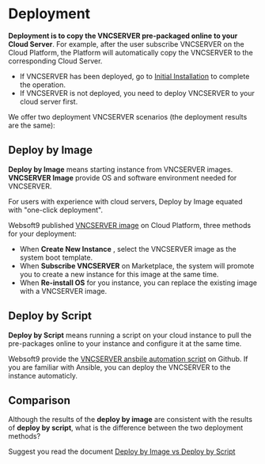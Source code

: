 # Deployment

**Deployment is to copy the VNCSERVER pre-packaged online to your Cloud Server**. For example, after the user subscribe VNCSERVER on the Cloud Platform, the Platform will automatically copy the VNCSERVER to the corresponding Cloud Server.

- If VNCSERVER has been deployed, go to [Initial Installation](/zh/stack-installation.md) to complete the operation.
- If VNCSERVER is not deployed, you need to deploy VNCSERVER to your cloud server first.

We offer two deployment VNCSERVER scenarios (the deployment results are the same):

## Deploy by Image

**Deploy by Image** means starting instance from VNCSERVER images. **VNCSERVER Image** provide OS and software environment needed for VNCSERVER.

For users with experience with cloud servers, Deploy by Image equated with "one-click deployment".

Websoft9 published [VNCSERVER image](https://apps.websoft9.com/vncserver) on Cloud Platform, three methods for your deployment:

* When **Create New Instance** , select the VNCSERVER image as the system boot template.
* When **Subscribe VNCSERVER** on Marketplace, the system will promote you to create a new instance for this image at the same time.
* When **Re-install OS** for you instance, you can replace the existing image with a VNCSERVER image.

## Deploy by Script

**Deploy by Script** means running a script on your cloud instance to pull the pre-packages online to your instance and configure it at the same time.

Websoft9 provide the [VNCSERVER ansbile automation script](https://github.com/Websoft9/ansible-vncserver) on Github. If you are familiar with Ansible, you can deploy the VNCSERVER to the instance automaticly.

## Comparison

Although the results of the **deploy by image** are consistent with the results of **deploy by script**, what is the difference between the two deployment methods?

Suggest you read the document [Deploy by Image vs Deploy by Script](https://support.websoft9.com/docs/faq/bz-product.html#deployment-comparison)